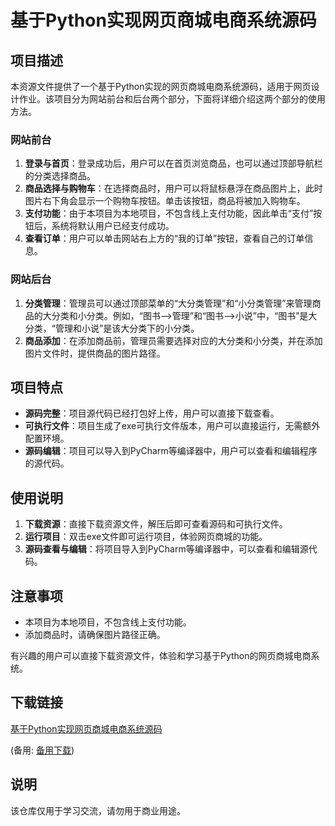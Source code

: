 # 基于Python实现网页商城电商系统源码

## 项目描述

本资源文件提供了一个基于Python实现的网页商城电商系统源码，适用于网页设计作业。该项目分为网站前台和后台两个部分，下面将详细介绍这两个部分的使用方法。

### 网站前台

1. **登录与首页**：登录成功后，用户可以在首页浏览商品，也可以通过顶部导航栏的分类选择商品。
2. **商品选择与购物车**：在选择商品时，用户可以将鼠标悬浮在商品图片上，此时图片右下角会显示一个购物车按钮。单击该按钮，商品将被加入购物车。
3. **支付功能**：由于本项目为本地项目，不包含线上支付功能，因此单击“支付”按钮后，系统将默认用户已经支付成功。
4. **查看订单**：用户可以单击网站右上方的“我的订单”按钮，查看自己的订单信息。

### 网站后台

1. **分类管理**：管理员可以通过顶部菜单的“大分类管理”和“小分类管理”来管理商品的大分类和小分类。例如，“图书—>管理”和“图书—>小说”中，“图书”是大分类，“管理和小说”是该大分类下的小分类。
2. **商品添加**：在添加商品前，管理员需要选择对应的大分类和小分类，并在添加图片文件时，提供商品的图片路径。

## 项目特点

- **源码完整**：项目源代码已经打包好上传，用户可以直接下载查看。
- **可执行文件**：项目生成了exe可执行文件版本，用户可以直接运行，无需额外配置环境。
- **源码编辑**：项目可以导入到PyCharm等编译器中，用户可以查看和编辑程序的源代码。

## 使用说明

1. **下载资源**：直接下载资源文件，解压后即可查看源码和可执行文件。
2. **运行项目**：双击exe文件即可运行项目，体验网页商城的功能。
3. **源码查看与编辑**：将项目导入到PyCharm等编译器中，可以查看和编辑源代码。

## 注意事项

- 本项目为本地项目，不包含线上支付功能。
- 添加商品时，请确保图片路径正确。

有兴趣的用户可以直接下载资源文件，体验和学习基于Python的网页商城电商系统。

## 下载链接
[基于Python实现网页商城电商系统源码](https://pan.quark.cn/s/db27e666e4b8) 

(备用: [备用下载](https://pan.baidu.com/s/1MeAzT5q5IfoSTiC8PT4mRA?pwd=1234))

## 说明

该仓库仅用于学习交流，请勿用于商业用途。
